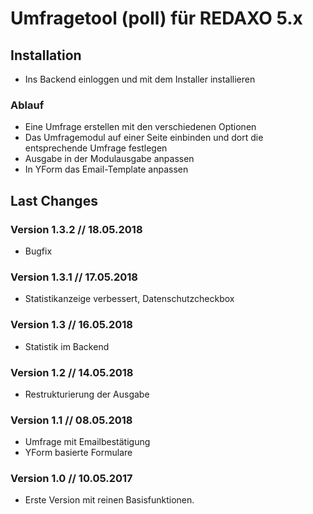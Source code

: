 # Umfragetool (poll) für REDAXO 5.x

## Installation

* Ins Backend einloggen und mit dem Installer installieren

### Ablauf

* Eine Umfrage erstellen mit den verschiedenen Optionen
* Das Umfragemodul auf einer Seite einbinden und dort die entsprechende Umfrage festlegen
* Ausgabe in der Modulausgabe anpassen
* In YForm das Email-Template anpassen

Last Changes
-------
### Version 1.3.2 // 18.05.2018

* Bugfix

### Version 1.3.1 // 17.05.2018

* Statistikanzeige verbessert, Datenschutzcheckbox

### Version 1.3 // 16.05.2018

* Statistik im Backend

### Version 1.2 // 14.05.2018

* Restrukturierung der Ausgabe

### Version 1.1 // 08.05.2018

* Umfrage mit Emailbestätigung
* YForm basierte Formulare

### Version 1.0 // 10.05.2017

* Erste Version mit reinen Basisfunktionen.

